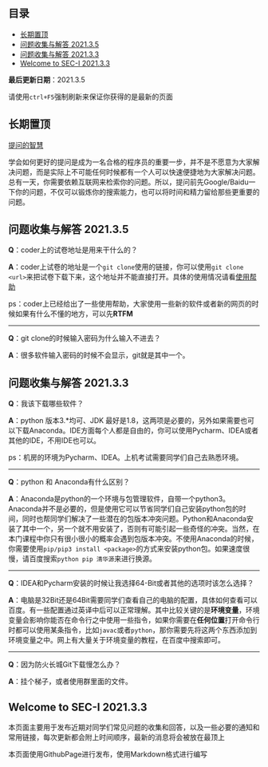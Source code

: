 ## 目录

- [长期置顶](#长期置顶)
- [问题收集与解答 2021.3.5](#问题收集与解答-2021.3.5)
- [问题收集与解答 2021.3.3](#问题收集与解答-2021.3.3)
- [Welcome to SEC-I 2021.3.3](#Welcome-to-SEC-I-2021.3.3)

**最后更新日期**：2021.3.5

请使用`ctrl+F5`强制刷新来保证你获得的是最新的页面

## 长期置顶

[提问的智慧](https://github.com/ryanhanwu/How-To-Ask-Questions-The-Smart-Way/blob/main/README-zh_CN.md)

学会如何更好的提问是成为一名合格的程序员的重要一步，并不是不愿意为大家解决问题，而是实际上不可能任何时候都有一个人可以快速便捷地为大家解决问题。总有一天，你需要依赖互联网来检索你的问题。所以，提问前先Google/Baidu一下你的问题，不仅可以锻炼你的搜索能力，也可以将时间和精力留给那些更重要的问题。

<span id='问题收集与解答-2021.3.5'></span>
## 问题收集与解答 2021.3.5

**Q**：coder上的试卷地址是用来干什么的？

**A**：coder上试卷的地址是一个`git clone`使用的链接，你可以使用`git clone <url>`来把试卷下载下来，这个地址并不能直接打开。具体的使用情况请看[使用帮助](http://coder.seecoder.cn/help)

ps：coder上已经给出了一些使用帮助，大家使用一些新的软件或者新的网页的时候如果有什么不懂的地方，可以先**RTFM**

---

**Q**：git clone的时候输入密码为什么输入不进去？

**A**：很多软件输入密码的时候不会显示，git就是其中一个。

<span id='问题收集与解答-2021.3.3'></span>
## 问题收集与解答 2021.3.3

**Q**：我该下载哪些软件？

**A**：python 版本3.*均可、JDK 最好是1.8，这两项是必要的，另外如果需要也可以下载Anaconda。IDE方面每个人都是自由的，你可以使用Pycharm、IDEA或者其他的IDE，不用IDE也可以。

ps：机房的环境为Pycharm、IDEA。上机考试需要同学们自己去熟悉环境。

---

**Q**：python 和 Anaconda有什么区别？

**A**：Anaconda是python的一个环境与包管理软件，自带一个python3。Anaconda并不是必要的，但是使用它可以节省同学们自己安装python包的时间，同时也帮同学们解决了一些潜在的包版本冲突问题。Python和Anaconda安装了其中一个，另一个就不用安装了，否则有可能引起一些奇怪的冲突。当然，在本门课程中你只有很小很小的概率会遇到包版本冲突。不使用Anaconda的时候，你需要使用`pip/pip3 install <package>`的方式来安装python包。如果速度很慢，请百度搜索`python pip 清华源`来进行换源。

---

**Q**：IDEA和Pycharm安装的时候让我选择64-Bit或者其他的选项时该怎么选择？

**A**：电脑是32Bit还是64Bit需要同学们查看自己的电脑的配置，具体如何查看可以百度。有一些配置通过英译中后可以正常理解。其中比较关键的是**环境变量**，环境变量会影响你能否在命令行之中使用一些指令，如果你需要在**任何位置**打开命令行时都可以使用某条指令，比如`javac`或者`python`，那你需要先将这两个东西添加到环境变量之中。网上有大量关于环境变量的教程，在百度中搜索即可。

---

**Q**：因为防火长城Git下载慢怎么办？

**A**：挂个梯子，或者使用群里面的文件。

<span id='Welcome-to-SEC-I-2021.3.3'></span>
## Welcome to SEC-I 2021.3.3

本页面主要用于发布近期对同学们常见问题的收集和回答，以及一些必要的通知和常用链接，每次更新都会附上时间顺序，最新的消息将会被放在最顶上

本页面使用GithubPage进行发布，使用Markdown格式进行编写
